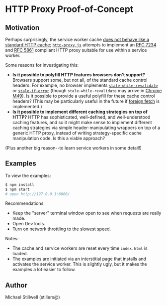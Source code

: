 # HTTP Proxy Proof-of-Concept

## Motivation

Perhaps surprisingly, the service worker cache [does not behave like a standard
HTTP cache](http://stackoverflow.com/a/35152817/11543);
[`http-proxy.js`](/docs/http-proxy.html) attempts to implement an [RFC
7234](https://tools.ietf.org/html/rfc7234) and [RFC
5861](https://tools.ietf.org/html/rfc5861) compliant HTTP proxy suitable for use
within a service worker.

Some reasons for investigating this:

* **Is it possible to polyfill HTTP features browsers don't support?** Browsers support some, but not all, of the standard cache control headers. For example, no browser implements [`stale-while-revalidate`](https://tools.ietf.org/html/rfc5861#section-3) or [`stale-if-error`](https://tools.ietf.org/html/rfc5861#section-4) (though `stale-while-revalidate` may arrive in [Chrome M49](https://www.chromestatus.com/feature/5050913014153216)). Is it possible to provide a useful polyfill for these cache control headers? (This may be particularly useful in the future if [foreign fetch](https://www.chromestatus.com/feature/5684130679357440) is implemented.)
* **Is it possible to implement different caching strategies on top of HTTP?** HTTP has sophisticated, well-defined, and well-understood caching features, and so it might make sense to implement different caching strategies via simple header-manipulating wrappers on top of a generic HTTP proxy, instead of writing strategy-specific cache manipulation code. Is this a viable approach?

(Plus another big reason--to learn service workers in some detail!)

## Examples

To view the examples:

````sh
$ npm install
$ npm start
# open http://127.0.0.1:8000/
````

Recommendations:

* Keep the "server" terminal window open to see when requests are really made.
* Open DevTools.
* Turn on network throttling to the slowest speed.

Notes:

* The cache and service workers are reset every time `index.html` is loaded.
* The examples are initiated via an interstitial page that installs and activates the service worker. This is slightly ugly, but it makes the examples a lot easier to follow.

## Author

Michael Stillwell (stillers@)

